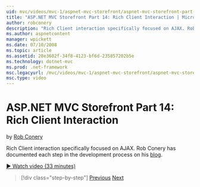 ```yaml
---
uid: mvc/videos/mvc-1/aspnet-mvc-storefront/aspnet-mvc-storefront-part-14-rich-client-interaction
title: "ASP.NET MVC Storefront Part 14: Rich Client Interaction | Microsoft Docs"
author: robconery
description: "Rich Client interaction specifically focused on AJAX. Rob Conery has documented each step in the development process on his blog ."
ms.author: aspnetcontent
manager: wpickett
ms.date: 07/10/2008
ms.topic: article
ms.assetid: 28e3602f-34f8-4123-bf6d-235857202b5e
ms.technology: dotnet-mvc
ms.prod: .net-framework
msc.legacyurl: /mvc/videos/mvc-1/aspnet-mvc-storefront/aspnet-mvc-storefront-part-14-rich-client-interaction
msc.type: video
---
```

ASP.NET MVC Storefront Part 14: Rich Client Interaction
====================
by [Rob Conery](https://github.com/robconery)

Rich Client interaction specifically focused on AJAX. Rob Conery has documented each step in the development process on his [blog](http://blog.wekeroad.com/mvc-storefront/mvcstore-part-14/).

[&#9654; Watch video (33 minutes)](https://channel9.msdn.com/Blogs/ASP-NET-Site-Videos/aspnet-mvc-storefront-part-14-rich-client-interaction)

>[!div class="step-by-step"]
[Previous](aspnet-mvc-storefront-part-13-dependency-injection.md)
[Next](aspnet-mvc-storefront-part-15-public-code-review.md)